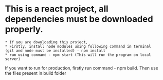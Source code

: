 # This is a react project, all dependencies must be downloaded properly.
	* If you are downloading this project,
	* Firstly, install node modules using following command in terminal (git and node must be installed) - npm install
	* run using command - npm start (This will run the program on local server)

If you want to run for production, firstly run command - npm build. Then use the files present in build folder
